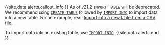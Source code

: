 {{site.data.alerts.callout_info }}
As of v21.2 `IMPORT TABLE` will be deprecated. We recommend using [`CREATE TABLE`](create-table.html) followed by [`IMPORT INTO`](import-into.html) to import data into a new table. For an example, read [Import into a new table from a CSV file](import-into.html#import-into-a-new-table-from-a-csv-file).

To import data into an existing table, use [`IMPORT INTO`](import-into.html).
{{site.data.alerts.end }}
